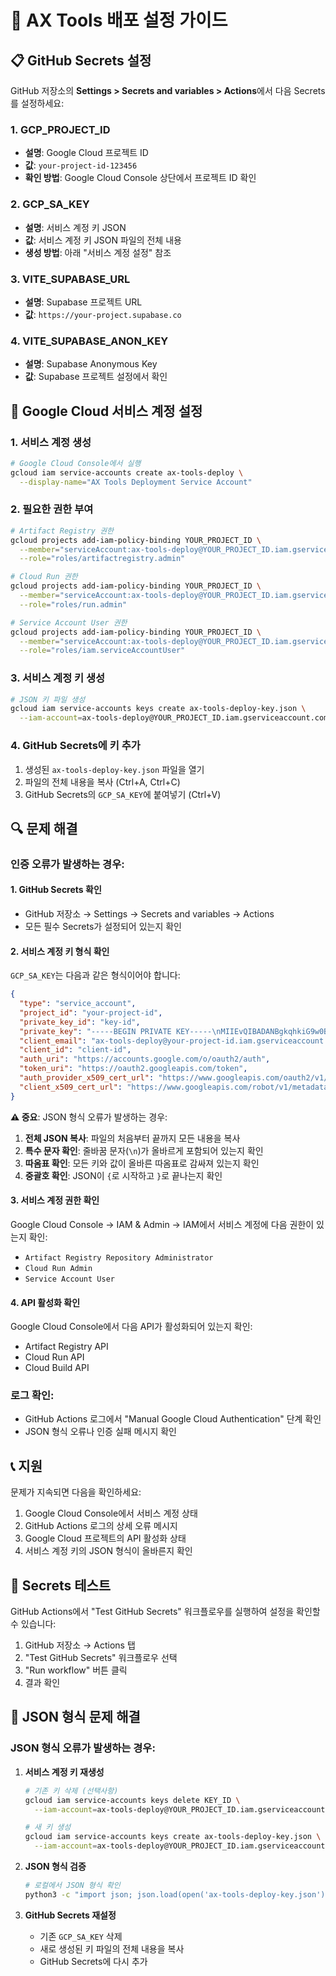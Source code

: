 # 🚀 AX Tools 배포 설정 가이드

## 📋 GitHub Secrets 설정

GitHub 저장소의 **Settings > Secrets and variables > Actions**에서 다음 Secrets를 설정하세요:

### 1. GCP_PROJECT_ID
- **설명**: Google Cloud 프로젝트 ID
- **값**: `your-project-id-123456`
- **확인 방법**: Google Cloud Console 상단에서 프로젝트 ID 확인

### 2. GCP_SA_KEY
- **설명**: 서비스 계정 키 JSON
- **값**: 서비스 계정 키 JSON 파일의 전체 내용
- **생성 방법**: 아래 "서비스 계정 설정" 참조

### 3. VITE_SUPABASE_URL
- **설명**: Supabase 프로젝트 URL
- **값**: `https://your-project.supabase.co`

### 4. VITE_SUPABASE_ANON_KEY
- **설명**: Supabase Anonymous Key
- **값**: Supabase 프로젝트 설정에서 확인

## 🔧 Google Cloud 서비스 계정 설정

### 1. 서비스 계정 생성
```bash
# Google Cloud Console에서 실행
gcloud iam service-accounts create ax-tools-deploy \
  --display-name="AX Tools Deployment Service Account"
```

### 2. 필요한 권한 부여
```bash
# Artifact Registry 권한
gcloud projects add-iam-policy-binding YOUR_PROJECT_ID \
  --member="serviceAccount:ax-tools-deploy@YOUR_PROJECT_ID.iam.gserviceaccount.com" \
  --role="roles/artifactregistry.admin"

# Cloud Run 권한
gcloud projects add-iam-policy-binding YOUR_PROJECT_ID \
  --member="serviceAccount:ax-tools-deploy@YOUR_PROJECT_ID.iam.gserviceaccount.com" \
  --role="roles/run.admin"

# Service Account User 권한
gcloud projects add-iam-policy-binding YOUR_PROJECT_ID \
  --member="serviceAccount:ax-tools-deploy@YOUR_PROJECT_ID.iam.gserviceaccount.com" \
  --role="roles/iam.serviceAccountUser"
```

### 3. 서비스 계정 키 생성
```bash
# JSON 키 파일 생성
gcloud iam service-accounts keys create ax-tools-deploy-key.json \
  --iam-account=ax-tools-deploy@YOUR_PROJECT_ID.iam.gserviceaccount.com
```

### 4. GitHub Secrets에 키 추가
1. 생성된 `ax-tools-deploy-key.json` 파일을 열기
2. 파일의 전체 내용을 복사 (Ctrl+A, Ctrl+C)
3. GitHub Secrets의 `GCP_SA_KEY`에 붙여넣기 (Ctrl+V)

## 🔍 문제 해결

### 인증 오류가 발생하는 경우:

#### 1. GitHub Secrets 확인
- GitHub 저장소 → Settings → Secrets and variables → Actions
- 모든 필수 Secrets가 설정되어 있는지 확인

#### 2. 서비스 계정 키 형식 확인
`GCP_SA_KEY`는 다음과 같은 형식이어야 합니다:
```json
{
  "type": "service_account",
  "project_id": "your-project-id",
  "private_key_id": "key-id",
  "private_key": "-----BEGIN PRIVATE KEY-----\nMIIEvQIBADANBgkqhkiG9w0BAQEFAASCBKcwggSjAgEAAoIBAQC...\n-----END PRIVATE KEY-----\n",
  "client_email": "ax-tools-deploy@your-project-id.iam.gserviceaccount.com",
  "client_id": "client-id",
  "auth_uri": "https://accounts.google.com/o/oauth2/auth",
  "token_uri": "https://oauth2.googleapis.com/token",
  "auth_provider_x509_cert_url": "https://www.googleapis.com/oauth2/v1/certs",
  "client_x509_cert_url": "https://www.googleapis.com/robot/v1/metadata/x509/ax-tools-deploy%40your-project-id.iam.gserviceaccount.com"
}
```

**⚠️ 중요**: JSON 형식 오류가 발생하는 경우:
1. **전체 JSON 복사**: 파일의 처음부터 끝까지 모든 내용을 복사
2. **특수 문자 확인**: 줄바꿈 문자(`\n`)가 올바르게 포함되어 있는지 확인
3. **따옴표 확인**: 모든 키와 값이 올바른 따옴표로 감싸져 있는지 확인
4. **중괄호 확인**: JSON이 `{`로 시작하고 `}`로 끝나는지 확인

#### 3. 서비스 계정 권한 확인
Google Cloud Console → IAM & Admin → IAM에서 서비스 계정에 다음 권한이 있는지 확인:
- `Artifact Registry Repository Administrator`
- `Cloud Run Admin`
- `Service Account User`

#### 4. API 활성화 확인
Google Cloud Console에서 다음 API가 활성화되어 있는지 확인:
- Artifact Registry API
- Cloud Run API
- Cloud Build API

### 로그 확인:
- GitHub Actions 로그에서 "Manual Google Cloud Authentication" 단계 확인
- JSON 형식 오류나 인증 실패 메시지 확인

## 📞 지원

문제가 지속되면 다음을 확인하세요:
1. Google Cloud Console에서 서비스 계정 상태
2. GitHub Actions 로그의 상세 오류 메시지
3. Google Cloud 프로젝트의 API 활성화 상태
4. 서비스 계정 키의 JSON 형식이 올바른지 확인

## 🧪 Secrets 테스트

GitHub Actions에서 "Test GitHub Secrets" 워크플로우를 실행하여 설정을 확인할 수 있습니다:
1. GitHub 저장소 → Actions 탭
2. "Test GitHub Secrets" 워크플로우 선택
3. "Run workflow" 버튼 클릭
4. 결과 확인

## 🔧 JSON 형식 문제 해결

### JSON 형식 오류가 발생하는 경우:

1. **서비스 계정 키 재생성**
   ```bash
   # 기존 키 삭제 (선택사항)
   gcloud iam service-accounts keys delete KEY_ID \
     --iam-account=ax-tools-deploy@YOUR_PROJECT_ID.iam.gserviceaccount.com
   
   # 새 키 생성
   gcloud iam service-accounts keys create ax-tools-deploy-key.json \
     --iam-account=ax-tools-deploy@YOUR_PROJECT_ID.iam.gserviceaccount.com
   ```

2. **JSON 형식 검증**
   ```bash
   # 로컬에서 JSON 형식 확인
   python3 -c "import json; json.load(open('ax-tools-deploy-key.json'))"
   ```

3. **GitHub Secrets 재설정**
   - 기존 `GCP_SA_KEY` 삭제
   - 새로 생성된 키 파일의 전체 내용을 복사
   - GitHub Secrets에 다시 추가 